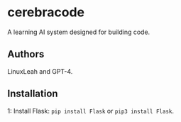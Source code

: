 # cerebracode
A learning AI system designed for building code.

## Authors

   LinuxLeah and GPT-4.

## Installation

1: Install Flask: `pip install Flask` or `pip3 install Flask`.


